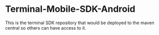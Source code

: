 # Terminal-Mobile-SDK-Android
This is the terminal SDK repository that would be deployed to the maven central so others can have access to it.
